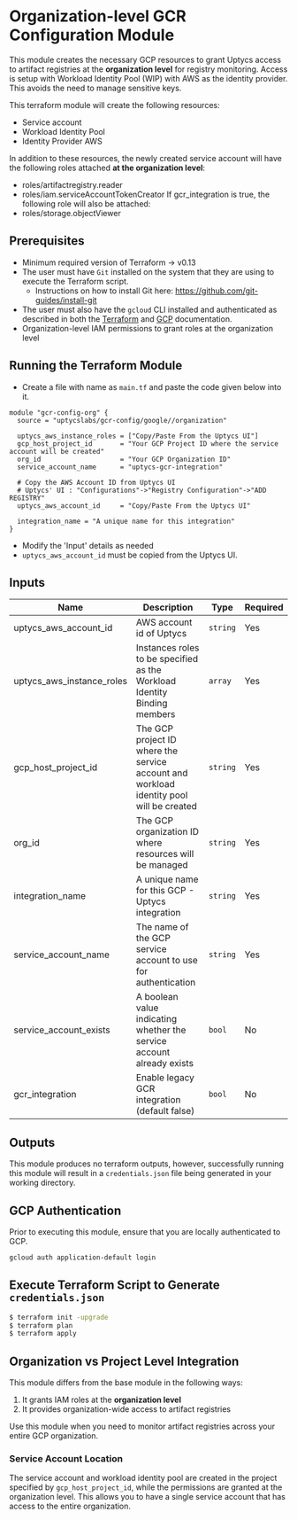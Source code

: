 # Organization-level GCR Configuration Module

This module creates the necessary GCP resources to grant Uptycs access to artifact registries at the **organization level** for registry monitoring. Access is setup with Workload Identity Pool (WIP) with AWS as the identity provider. This avoids the need to manage sensitive keys.

This terraform module will create the following resources:

- Service account
- Workload Identity Pool
- Identity Provider AWS

In addition to these resources, the newly created service account will have the following roles attached **at the organization level**:
- roles/artifactregistry.reader
- roles/iam.serviceAccountTokenCreator
If gcr_integration is true, the following role will also be attached:
- roles/storage.objectViewer

## Prerequisites

- Minimum required version of Terraform -> v0.13
- The user must have `Git` installed on the system that they are using to execute the Terraform script.
  - Instructions on how to install Git here: https://github.com/git-guides/install-git
- The user must also have the `gcloud` CLI installed and authenticated as described in both the [Terraform](https://registry.terraform.io/providers/hashicorp/google/latest/docs/guides/getting_started#configuring-the-provider) and [GCP](https://cloud.google.com/sdk/gcloud) documentation.
- Organization-level IAM permissions to grant roles at the organization level

## Running the Terraform Module

- Create a file with name as `main.tf` and paste the code given below into it.

```hcl
module "gcr-config-org" {
  source = "uptycslabs/gcr-config/google//organization"
  
  uptycs_aws_instance_roles = ["Copy/Paste From the Uptycs UI"]
  gcp_host_project_id       = "Your GCP Project ID where the service account will be created"
  org_id                    = "Your GCP Organization ID"
  service_account_name      = "uptycs-gcr-integration"

  # Copy the AWS Account ID from Uptycs UI
  # Uptycs' UI : "Configurations"->"Registry Configuration"->"ADD REGISTRY"
  uptycs_aws_account_id     = "Copy/Paste From the Uptycs UI"

  integration_name = "A unique name for this integration"
}
```

- Modify the 'Input' details as needed
- `uptycs_aws_account_id` must be copied from the Uptycs UI.

## Inputs

| Name                      | Description                                                              | Type     | Required |
| ------------------------  | ------------------------------------------------------------------------ | -------- | -------- |
| uptycs_aws_account_id     | AWS account id of Uptycs                                                 | `string` | Yes      |
| uptycs_aws_instance_roles | Instances roles to be specified as the Workload Identity Binding members | `array`  | Yes      |
| gcp_host_project_id       | The GCP project ID where the service account and workload identity pool will be created | `string` | Yes      |
| org_id                    | The GCP organization ID where resources will be managed                  | `string` | Yes      |
| integration_name          | A unique name for this GCP - Uptycs integration                          | `string` | Yes      |
| service_account_name      | The name of the GCP service account to use for authentication            | `string` | Yes      |
| service_account_exists    | A boolean value indicating whether the service account already exists    | `bool`   | No       |
| gcr_integration           | Enable legacy GCR integration (default false)                            | `bool`   | No       |


## Outputs

This module produces no terraform outputs, however, successfully running this module will result in a `credentials.json` file being generated in your working directory.

## GCP Authentication

Prior to executing this module, ensure that you are locally authenticated to GCP.

```sh
gcloud auth application-default login
```

## Execute Terraform Script to Generate `credentials.json`

```sh
$ terraform init -upgrade
$ terraform plan
$ terraform apply
```

## Organization vs Project Level Integration

This module differs from the base module in the following ways:

1. It grants IAM roles at the **organization level**
2. It provides organization-wide access to artifact registries

Use this module when you need to monitor artifact registries across your entire GCP organization.

### Service Account Location

The service account and workload identity pool are created in the project specified by `gcp_host_project_id`, while the permissions are granted at the organization level. This allows you to have a single service account that has access to the entire organization.

